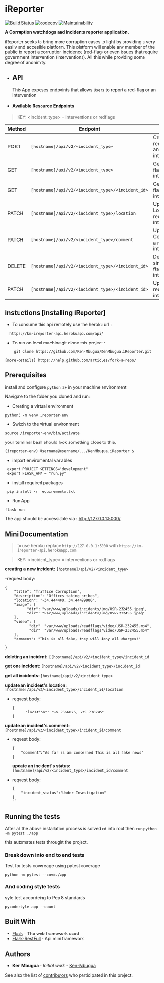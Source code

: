 # iReporter

[![Build Status](https://travis-ci.com/Ken-Mbugua/KenMbugua.iReporter.svg?branch=develop)](https://travis-ci.com/Ken-Mbugua/KenMbugua.iReporter)
[![codecov](https://codecov.io/gh/Ken-Mbugua/KenMbugua.iReporter/branch/develop/graph/badge.svg)](https://codecov.io/gh/Ken-Mbugua/KenMbugua.iReporter)
[![Maintainability](https://api.codeclimate.com/v1/badges/447adbdbd24d34155585/maintainability)](https://codeclimate.com/github/Ken-Mbugua/KenMbugua.iReporter/maintainability)

**A Corruption watchdogs and incidents reporter application.**

iReporter seeks to bring more corruption cases to light by providing a very easily and accesible platform.
This platform will enable any member of the public to report a corruption incidence (red-flag) or even issues that require
government intervention (interventions).
All this while providing some degree of anonimity.

- ## API

  This App exposes endpoints that allows `Users` to report a red-flag or an intervention

- #### Available Resource Endpoints

>  KEY: <incident_type> = interventions or redflags 

| Method | Endpoint                                            | Usage                                          |
| ------ | --------------------------------------------------- | ---------------------------------------------- |
| POST   | `[hostname]/api/v2/<incident_type>`                        | Create a red-flag or an intervention.          |
| GET    | `[hostname]/api/v2/<incident_type>`                        | Get all red-flags or interventions.            |
| GET    | `[hostname]/api/v2/<incident_type>/<incident_id>`          | Get a red-flad or an intervention.             |
| PATCH  | `[hostname]/api/v2/<incident_type>/location` | Update Location of a red-flag or intervention. |
| PATCH  | `[hostname]/api/v2/<incident_type>/comment`  | Update Comment of a red-flag or intervention.  |
| DELETE | `[hostname]/api/v2/<incident_type>/<incident_id>`          | Delete a single red-flag or intervention.      |
| PATCH  | `[hostname]/api/v2/<incident_type>/<incident_id>`          | Update a red-flag or intervention.             |

## instuctions [installing iReporter]

- To consume this api remotely use the heroku url :

```
  https://km-ireporter-api.herokuapp.com/api/
```

- To run on local machine git clone this project :

```
    git clone https://github.com/Ken-Mbugua/KenMbugua.iReporter.git
```

`[more-details] https://help.github.com/articles/fork-a-repo/`

## Prerequisites

install and configure `python 3+` in your machine environment

Navigate to the folder you cloned and run:

- Creating a virtual environment

```
python3 -m venv ireporter-env
```

- Switch to the virtual environment

`source /ireporter-env/bin/activate`

your terminal bash should look something close to this:

`(ireporter-env) Username@username/.../KenMbugua.iReporter $`

- import enviromental variables

```
 export PROJECT_SETTINGS="development"
 export FLASK_APP = "run.py"
```

- install required packages

```
 pip install -r requirements.txt
```

- Run App

```
flask run
```

The app should be accessiable via : http://127.0.0.1:5000/

## Mini Documentation

> to use heroku replace `http://127.0.0.1:5000` with `https://km-ireporter-api.herokuapp.com`

>  KEY: <incident_type> = interventions or redflags 

**creating a new incident:** `[hostname]/api/v2/<incident_type>`

-request body:

```
{
    "title": "Traffice Corruption",
    "description": "Offices taking bribes",
    "location": "-34.444400, 34.44499900",
    "image": [
          "dir": "var/www/uploads/incidents/img/USR-232455.jpeg",
          "dir": "var/www/uploads/incidents/img/USR-232455.jpeg"
    ],
    "video": [     
           "dir": "var/www/uploads/readflags/video/USR-232455.mp4",
           "dir": "var/www/uploads/readflags/video/USR-232455.mp4"
    ],
    "comment": "This is all fake, they will deny all charges!"

}
```

**deleting an incident:** `[[hostname]/api/v2/<incident_type>/incident_id`

**get one incident:** `[hostname]/api/v2/<incident_type>/incident_id`

**get all incidents:** `[hostname]/api/v2/<incident_type>`

**update an incident's location:** `[hostname]/api/v2/<incident_type>/incident_id/location`

- request body:
  ```
  {
  		"location": "-9.5566025, -35.776295"
  }
  ```

**update an incident's comment:** `[hostname]/api/v2/<incident_type>/incident_id/comment`

- request body:
  ```
  {
  	  "comment":"As far as am concerned This is all fake news"
  }
  ```
  
  **update an incident's status:** `[hostname]/api/v2/<incident_type>/incident_id/comment`

- request body:
  ```
  {
  	  "incident_status":"Under Investigation"
  }
  ``

## Running the tests

After all the above installation process is solved `cd` into root then `run`
`python -m pytest ./app`

this automates tests throught the project.

### Break down into end to end tests

Test for tests covereage using pytest coverage

```
python -m pytest --cov=./app
```

### And coding style tests

syle test accordeing to Pep 8 standards

```
pycodestyle app --count
```

## Built With

- [Flask](http://flask.pocoo.org/docs/1.0/) - The web framework used
- [Flask-RestFull](https://flask-restful.readthedocs.io/en/latest/) - Api mini framework

## Authors

- **Ken Mbugua** - _Initial work_ - [Ken-Mbugua](https://github.com/Ken-MbuguaiReporter)

See also the list of [contributors](https://github.com/Ken-MbuguaiReporter/KenMbuguaiReporter/contributors) who participated in this project.
